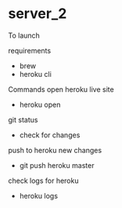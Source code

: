 # server_2

To launch

requirements

- brew
- heroku cli

Commands
open heroku live site

- heroku open

git status

- check for changes

push to heroku new changes

- git push heroku master

check logs for heroku

- heroku logs
